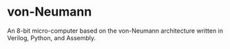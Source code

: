 # von-Neumann
An 8-bit micro-computer based on the von-Neumann architecture written in Verilog, Python, and Assembly.

